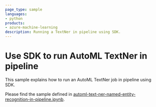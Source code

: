 ```yaml
---
page_type: sample
languages:
- python
products:
- azure-machine-learning
description: Running a TextNer in pipeline using SDK.
---
```


# Use SDK to run AutoML TextNer in pipeline
This sample explains how to run an AutoML TextNer job in pipeline using SDK.

Please find the sample defined in [automl-text-ner-named-entity-recognition-in-pipeline.ipynb](automl-text-ner-named-entity-recognition-in-pipeline.ipynb).
